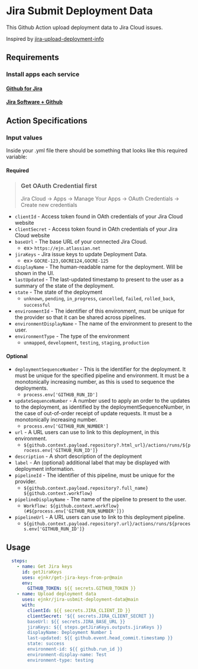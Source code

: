 # Jira Submit Deployment Data
This Github Action upload deployment data to Jira Cloud issues.

Inspired by [jira-upload-deployment-info](https://github.com/HighwayThree/jira-upload-deployment-info)

## Requirements

### Install apps each service

#### [Github for Jira](https://marketplace.atlassian.com/apps/1219592/github-for-jira)

#### [Jira Software + Github](https://github.com/marketplace/jira-software-github)

## Action Specifications

### Input values

Inside your .yml file there should be something that looks like this required variable:

#### Required

> ### Get OAuth Credential first
>
> Jira Cloud -> Apps -> Manage Your Apps -> OAuth Credentials -> Create new credentials

- `clientId` - Access token found in OAth credentials of your Jira Cloud website
- `clientSecret` - Access token found in OAth credentials of your Jira Cloud website
- `baseUrl` - The base URL of your connected Jira Cloud.
  - ex> `https://ejn.atlassian.net`
- `jiraKeys` - Jira issue keys to update Deployment Data.
  - ex> `GOCRE-123,GOCRE124,GOCRE-125`
- `displayName` - The human-readable name for the deployment. Will be shown in the UI.
- `lastUpdated` - The last-updated timestamp to present to the user as a summary of the state of the deployment.
- `state` - The state of the deployment
  - `unknown`, `pending`, `in_progress`, `cancelled`, `failed`, `rolled_back`, `successful`
- `environmentId` - The identifier of this environment, must be unique for the provider so that it can be shared across pipelines.
- `environmentDisplayName` - The name of the environment to present to the user.
- `environmentType` - The type of the environment
  - `unmapped`, `development`, `testing`, `staging`, `production`

#### Optional

- `deploymentSequenceNumber` - This is the identifier for the deployment. It must be unique for the specified pipeline and environment. It must be a monotonically increasing number, as this is used to sequence the deployments.
  - `process.env['GITHUB_RUN_ID']`
- `updateSequenceNumber` - A number used to apply an order to the updates to the deployment, as identified by the deploymentSequenceNumber, in the case of out-of-order receipt of update requests. It must be a monotonically increasing number.
  - `process.env['GITHUB_RUN_NUMBER']`
- `url` - A URL users can use to link to this deployment, in this environment.
  - `${github.context.payload.repository?.html_url}/actions/runs/${process.env['GITHUB_RUN_ID']}`
- `description` - A short description of the deployment
- `label` - An (optional) additional label that may be displayed with deployment information.
- `pipelineId` - The identifier of this pipeline, must be unique for the provider.
  - `${github.context.payload.repository?.full_name} ${github.context.workflow}`
- `pipelineDisplayName` - The name of the pipeline to present to the user.
  - `Workflow: ${github.context.workflow} (#${process.env['GITHUB_RUN_NUMBER']})`
- `pipelineUrl` - A URL users can use to link to this deployment pipeline.
  - `${github.context.payload.repository?.url}/actions/runs/${process.env['GITHUB_RUN_ID']}`

## Usage

```yaml
  steps:
    - name: Get Jira keys
      id: getJiraKeys
      uses: ejnkr/get-jira-keys-from-pr@main
      env:
        GITHUB_TOKEN: ${{ secrets.GITHUB_TOKEN }}
    - name: Upload deployment data
      uses: ejnkr/jira-usbmit-deployment-data@main
      with:
        clientId: ${{ secrets.JIRA_CLIENT_ID }}
        clientSecret: '${{ secrets.JIRA_CLIENT_SECRET }}
        baseUrl: ${{ secrets.JIRA_BASE_URL }}
        jiraKeys: ${{ steps.getJiraKeys.outputs.jiraKeys }}
        displayName: Deployment Number 1
        last-updated: ${{ github.event.head_commit.timestamp }}
        state: success
        environment-id: ${{ github.run_id }}
        environment-display-name: Test
        environment-type: testing
```
